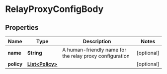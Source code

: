 
# RelayProxyConfigBody

## Properties
Name | Type | Description | Notes
------------ | ------------- | ------------- | -------------
**name** | **String** | A human-friendly name for the relay proxy configuration |  [optional]
**policy** | [**List&lt;Policy&gt;**](Policy.md) |  |  [optional]



